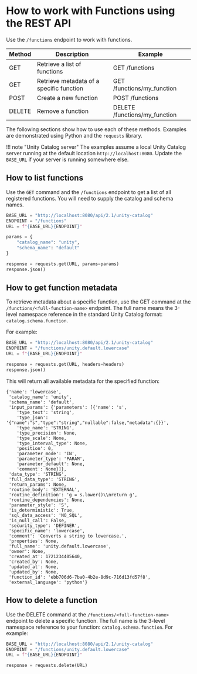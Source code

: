 # How to work with Functions using the REST API

Use the `/functions` endpoint to work with functions.

| Method | Description                              | Example                       |
| ------ | ---------------------------------------- | ----------------------------- |
| GET    | Retrieve a list of functions             | GET /functions                |
| GET    | Retrieve metadata of a specific function | GET /functions/my_function    |
| POST   | Create a new function                    | POST /functions               |
| DELETE | Remove a function                        | DELETE /functions/my_function |

The following sections show how to use each of these methods. Examples are demonstrated using Python and the `requests` library.

<!-- prettier-ignore -->
!!! note "Unity Catalog server"
    The examples assume a local Unity Catalog server running at the default location `http://localhost:8080`. Update the `BASE_URL` if your server is running somewhere else.

## How to list functions

Use the `GET` command and the `/functions` endpoint to get a list of all registered functions. You will need to supply the catalog and schema names.

```python
BASE_URL = "http://localhost:8080/api/2.1/unity-catalog"
ENDPOINT = "/functions"
URL = f"{BASE_URL}{ENDPOINT}"

params = {
    "catalog_name": "unity",
    "schema_name": "default"
}

response = requests.get(URL, params=params)
response.json()
```

## How to get function metadata

To retrieve metadata about a specific function, use the GET command at the `/functions/<full-function-name>` endpoint. The full name means the 3-level namespace reference in the standard Unity Catalog format: `catalog.schema.function`.

For example:

```python
BASE_URL = "http://localhost:8080/api/2.1/unity-catalog"
ENDPOINT = "/functions/unity.default.lowercase"
URL = f"{BASE_URL}{ENDPOINT}"

response = requests.get(URL, headers=headers)
response.json()
```

This will return all available metadata for the specified function:

```
{'name': 'lowercase',
 'catalog_name': 'unity',
 'schema_name': 'default',
 'input_params': {'parameters': [{'name': 's',
    'type_text': 'string',
    'type_json': '{"name":"s","type":"string","nullable":false,"metadata":{}}',
    'type_name': 'STRING',
    'type_precision': None,
    'type_scale': None,
    'type_interval_type': None,
    'position': 0,
    'parameter_mode': 'IN',
    'parameter_type': 'PARAM',
    'parameter_default': None,
    'comment': None}]},
 'data_type': 'STRING',
 'full_data_type': 'STRING',
 'return_params': None,
 'routine_body': 'EXTERNAL',
 'routine_definition': 'g = s.lower()\\nreturn g',
 'routine_dependencies': None,
 'parameter_style': 'S',
 'is_deterministic': True,
 'sql_data_access': 'NO_SQL',
 'is_null_call': False,
 'security_type': 'DEFINER',
 'specific_name': 'lowercase',
 'comment': 'Converts a string to lowercase.',
 'properties': None,
 'full_name': 'unity.default.lowercase',
 'owner': None,
 'created_at': 1721234405640,
 'created_by': None,
 'updated_at': None,
 'updated_by': None,
 'function_id': 'ebb706d6-7ba0-4b2e-8d9c-716d13fd57f8',
 'external_language': 'python'}
```

## How to delete a function

Use the DELETE command at the `/functions/<full-function-name>` endpoint to delete a specific function. The full name is the 3-level namespace reference to your function: `catalog.schema.function`. For example:

```python
BASE_URL = "http://localhost:8080/api/2.1/unity-catalog"
ENDPOINT = "/functions/unity.default.lowercase"
URL = f"{BASE_URL}{ENDPOINT}"

response = requests.delete(URL)
```
